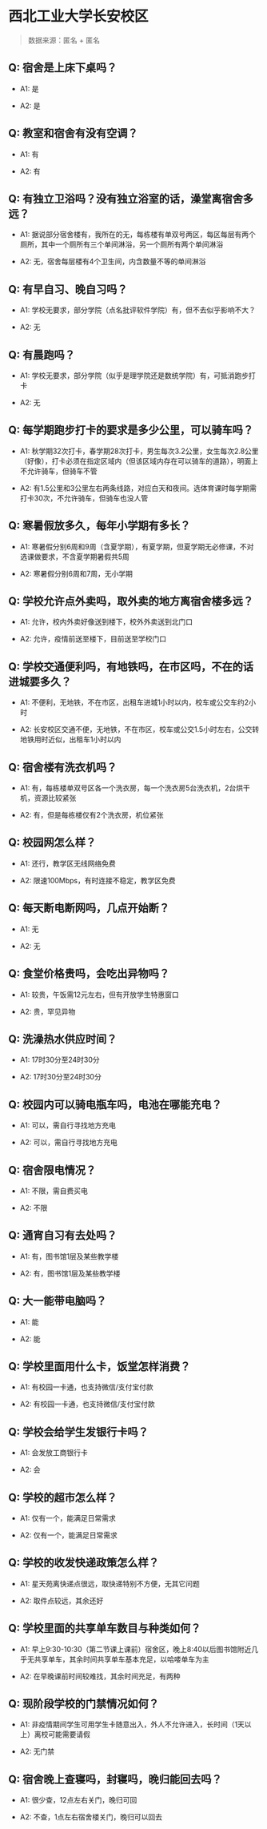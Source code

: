 # 西北工业大学长安校区

> 数据来源：匿名 + 匿名

## Q: 宿舍是上床下桌吗？

- A1: 是

- A2: 是

## Q: 教室和宿舍有没有空调？

- A1: 有

- A2: 有

## Q: 有独立卫浴吗？没有独立浴室的话，澡堂离宿舍多远？

- A1: 据说部分宿舍楼有，我所在的无，每栋楼有单双号两区，每区每层有两个厕所，其中一个厕所有三个单间淋浴，另一个厕所有两个单间淋浴

- A2: 无，宿舍每层楼有4个卫生间，内含数量不等的单间淋浴

## Q: 有早自习、晚自习吗？

- A1: 学校无要求，部分学院（点名批评软件学院）有，但不去似乎影响不大？

- A2: 无

## Q: 有晨跑吗？

- A1: 学校无要求，部分学院（似乎是理学院还是数统学院）有，可抵消跑步打卡

- A2: 无

## Q: 每学期跑步打卡的要求是多少公里，可以骑车吗？

- A1: 秋学期32次打卡，春学期28次打卡，男生每次3.2公里，女生每次2.8公里（好像），打卡必须在指定区域内（但该区域内存在可以骑车的道路），明面上不允许骑车，但骑车不管

- A2: 有1.5公里和3公里左右两条线路，对应白天和夜间。选体育课时每学期需打卡30次，不允许骑车，但骑车也没人管

## Q: 寒暑假放多久，每年小学期有多长？

- A1: 寒暑假分别6周和9周（含夏学期），有夏学期，但夏学期无必修课，不对选课做要求，不含夏学期暑假共5周

- A2: 寒暑假分别6周和7周，无小学期

## Q: 学校允许点外卖吗，取外卖的地方离宿舍楼多远？

- A1: 允许，校内外卖好像送到楼下，校外外卖送到北门口

- A2: 允许，疫情前送至楼下，目前送至学校门口

## Q: 学校交通便利吗，有地铁吗，在市区吗，不在的话进城要多久？

- A1: 不便利，无地铁，不在市区，出租车进城1小时以内，校车或公交车约2小时

- A2: 长安校区交通不便，无地铁，不在市区，校车或公交1.5小时左右，公交转地铁用时近似，出租车1小时以内

## Q: 宿舍楼有洗衣机吗？

- A1: 有，每栋楼单双号区各一个洗衣房，每一个洗衣房5台洗衣机，2台烘干机，资源比较紧张

- A2: 有，但是每栋楼仅有2个洗衣房，机位紧张

## Q: 校园网怎么样？

- A1: 还行，教学区无线网络免费

- A2: 限速100Mbps，有时连接不稳定，教学区免费

## Q: 每天断电断网吗，几点开始断？

- A1: 无

- A2: 无

## Q: 食堂价格贵吗，会吃出异物吗？

- A1: 较贵，午饭需12元左右，但有开放学生特惠窗口

- A2: 贵，罕见异物

## Q: 洗澡热水供应时间？

- A1: 17时30分至24时30分

- A2: 17时30分至24时30分

## Q: 校园内可以骑电瓶车吗，电池在哪能充电？

- A1: 可以，需自行寻找地方充电

- A2: 可以，需自行寻找地方充电

## Q: 宿舍限电情况？

- A1: 不限，需自费买电

- A2: 不限

## Q: 通宵自习有去处吗？

- A1: 有，图书馆1层及某些教学楼

- A2: 有，图书馆1层及某些教学楼

## Q: 大一能带电脑吗？

- A1: 能

- A2: 能

## Q: 学校里面用什么卡，饭堂怎样消费？

- A1: 有校园一卡通，也支持微信/支付宝付款

- A2: 有校园一卡通，也支持微信/支付宝付款

## Q: 学校会给学生发银行卡吗？

- A1: 会发放工商银行卡

- A2: 会

## Q: 学校的超市怎么样？

- A1: 仅有一个，能满足日常需求

- A2: 仅有一个，能满足日常需求

## Q: 学校的收发快递政策怎么样？

- A1: 星天苑离快递点很远，取快递特别不方便，无其它问题

- A2: 取件点较远，其余还好

## Q: 学校里面的共享单车数目与种类如何？

- A1: 早上9:30-10:30（第二节课上课前）宿舍区，晚上8:40以后图书馆附近几乎无共享单车，其余时间共享单车基本充足，以哈喽单车为主

- A2: 在早晚课前时间较难找，其余时间充足，有两种

## Q: 现阶段学校的门禁情况如何？

- A1: 非疫情期间学生可用学生卡随意出入，外人不允许进入，长时间（1天以上）离校可能需要请假

- A2: 无门禁

## Q: 宿舍晚上查寝吗，封寝吗，晚归能回去吗？

- A1: 很少查，12点左右关门，晚归可回

- A2: 不查，1点左右宿舍楼关门，晚归可以回去

